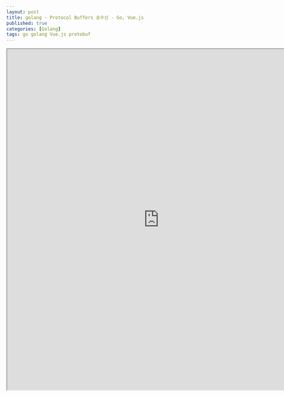 ```yaml
---
layout: post
title: golang - Protocol Buffers 송수신 - Go, Vue.js
published: true
categories: [Golang]
tags: go golang Vue.js protobuf
---
```

<iframe width="800" height="900" src="https://docs.google.com/document/d/e/2PACX-1vRD_V2vHpLEHONsyiSEb_FwhYZhsRYr43dmI-XiTDvBWqcs8vrBqeSOSHAudtU-r4VpelK8EvlhXYw4/pub?embedded=true"></iframe>    
  